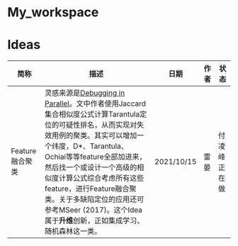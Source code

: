 # My_workspace
# Ideas

| 简称               | 描述                                                         | 日期       | 作者 | 状态         |
| ------------------ | ------------------------------------------------------------ | ---------- | ---- | ------------ |
| Feature融合聚类    | 灵感来源是[Debugging in Parallel](https://doi.org/10.1145/1273463.1273468)。文中作者使用Jaccard集合相似度公式计算Tarantula定位的可疑性排名，从而实现对失效用例的聚类。其实可以增加一个纬度，D*、Tarantula、Ochiai等等feature全部加进来，然后找一个或设计一个高级的相似度计算公式综合考虑所有这些feature，进行Feature融合聚类。关于多缺陷定位的应用还可参考MSeer (2017)。这个Idea属于**升维**创新，正如集成学习、随机森林这一类。 | 2021/10/15 | 雷晏 | 付凌峰正在做 |
